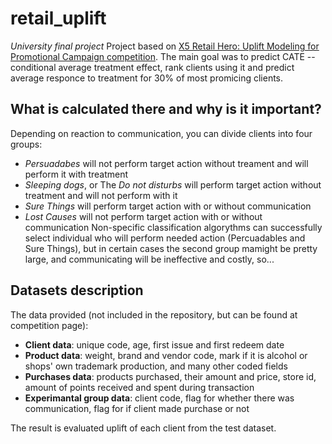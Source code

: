 # retail_uplift
*University final project*
Project based on [X5 Retail Hero: Uplift Modeling for Promotional Campaign competition](https://ods.ai/competitions/x5-retailhero-uplift-modeling). The main goal was to predict CATE -- conditional average treatment effect, rank clients using it and predict average responce to treatment for 30% of most promicing clients.

## What is calculated there and why is it important?
Depending on reaction to communication, you can divide clients into four groups:
+ *Persuadabes* will not perform target action without treament and will perform it with treatment
+ *Sleeping dogs*, or The *Do not disturbs* will perform target action without treatment and will not perform with it
+ *Sure Things* will perform target action with or without communication
+ *Lost Causes* will not perform target action with or without communication
Non-specific classification algorythms can successfully select individual who will perform needed action (Percuadables and Sure Things), but in certain cases the second group mamight be pretty large, and communicating will be ineffective and costly, so... 

## Datasets description
The data provided (not included in the repository, but can be found at competition page):
+ **Client data**: unique code, age, first issue and first redeem date
+ **Product data**: weight, brand and vendor code, mark if it is alcohol or shops' own trademark production, and many other coded fields
+ **Purchases data**: products purchased, their amount and price, store id, amount of points received and spent during transaction
+ **Experimantal group data**: client code, flag for whether there was communication, flag for if client made purchase or not

The result is evaluated uplift of each client from the test dataset.
